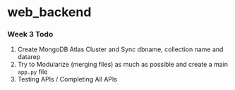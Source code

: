 # web_backend


### Week 3 Todo
1. Create MongoDB Atlas Cluster and Sync dbname, collection name and datarep
2. Try to Modularize (merging files) as much as possible and create a main `app.py` file
3. Testing APIs / Completing All APIs